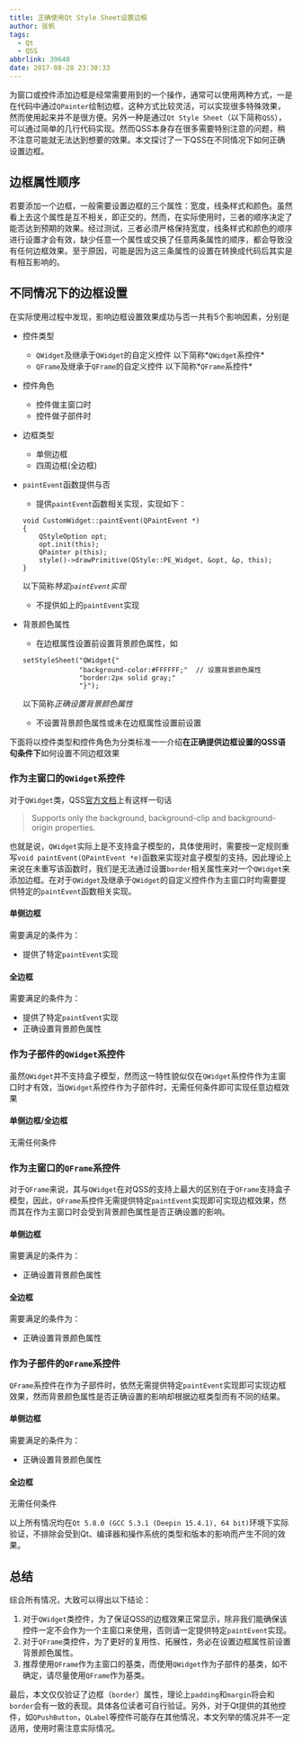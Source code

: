 ```yaml
---
title: 正确使用Qt Style Sheet设置边框
author: 张帆
tags:
  - Qt
  - QSS
abbrlink: 39640
date: 2017-08-28 23:30:33
---
```


为窗口或控件添加边框是经常需要用到的一个操作，通常可以使用两种方式，一是在代码中通过`QPainter`绘制边框，这种方式比较灵活，可以实现很多特殊效果，然而使用起来并不是很方便。另外一种是通过`Qt Style Sheet`（以下简称`QSS`），可以通过简单的几行代码实现。然而QSS本身存在很多需要特别注意的问题，稍不注意可能就无法达到想要的效果。本文探讨了一下QSS在不同情况下如何正确设置边框。

<!--more-->

## 边框属性顺序

若要添加一个边框，一般需要设置边框的三个属性：宽度，线条样式和颜色。虽然看上去这个属性是互不相关，即正交的，然而，在实际使用时，三者的顺序决定了能否达到预期的效果。经过测试，三者必须严格保持宽度，线条样式和颜色的顺序进行设置才会有效，缺少任意一个属性或交换了任意两条属性的顺序，都会导致没有任何边框效果。至于原因，可能是因为这三条属性的设置在转换成代码后其实是有相互影响的。

## 不同情况下的边框设置

在实际使用过程中发现，影响边框设置效果成功与否一共有5个影响因素，分别是

- 控件类型
  - `QWidget`及继承于`QWidget`的自定义控件
  以下简称*`QWidget`系控件*
  - `QFrame`及继承于`QFrame`的自定义控件
  以下简称*`QFrame`系控件*
- 控件角色
  - 控件做主窗口时
  - 控件做子部件时
- 边框类型
  - 单侧边框
  - 四周边框(全边框)
- `paintEvent`函数提供与否
  - 提供`paintEvent`函数相关实现，实现如下：

   ```
   void CustomWidget::paintEvent(QPaintEvent *)
   {
       QStyleOption opt;
       opt.init(this);
       QPainter p(this);
       style()->drawPrimitive(QStyle::PE_Widget, &opt, &p, this);
   }
   ```

   以下简称*特定`paintEvent`实现*
  - 不提供如上的`paintEvent`实现
- 背景颜色属性
  - 在边框属性设置前设置背景颜色属性，如

   ```
   setStyleSheet("QWidget{"
                 "background-color:#FFFFFF;"  // 设置背景颜色属性
                 "border:2px solid gray;"
                 "}");
   ```

   以下简称*正确设置背景颜色属性*
  - 不设置背景颜色属性或未在边框属性设置前设置

下面将以控件类型和控件角色为分类标准一一介绍**在正确提供边框设置的QSS语句条件下**如何设置不同边框效果

### 作为主窗口的`QWidget`系控件

对于`QWidget`类，QSS[官方文档](http://doc.qt.io/qt-5/stylesheet-reference.html)上有这样一句话

> Supports only the background, background-clip and background-origin properties.

也就是说，`QWidget`实际上是不支持盒子模型的，具体使用时，需要按一定规则重写`void paintEvent(QPaintEvent *e)`函数来实现对盒子模型的支持。因此理论上来说在未重写该函数时，我们是无法通过设置`border`相关属性来对一个`QWidget`来添加边框。在对于`QWidget`及继承于`QWidget`的自定义控件作为主窗口时均需要提供特定的`paintEvent`函数相关实现。

#### 单侧边框

需要满足的条件为：

- 提供了特定`paintEvent`实现

#### 全边框

需要满足的条件为：

- 提供了特定`paintEvent`实现
- 正确设置背景颜色属性

### 作为子部件的`QWidget`系控件

虽然`QWidget`并不支持盒子模型，然而这一特性貌似仅在`QWidget`系控件作为主窗口时才有效，当`QWidget`系控件作为子部件时，无需任何条件即可实现任意边框效果

#### 单侧边框/全边框

无需任何条件

### 作为主窗口的`QFrame`系控件

对于`QFrame`来说，其与`QWidget`在对QSS的支持上最大的区别在于`QFrame`支持盒子模型，因此，`QFrame`系控件无需提供特定`paintEvent`实现即可实现边框效果，然而其在作为主窗口时会受到背景颜色属性是否正确设置的影响。

#### 单侧边框

需要满足的条件为：

- 正确设置背景颜色属性

#### 全边框

需要满足的条件为：

- 正确设置背景颜色属性

### 作为子部件的`QFrame`系控件

`QFrame`系控件在作为子部件时，依然无需提供特定`paintEvent`实现即可实现边框效果，然而背景颜色属性是否正确设置的影响却根据边框类型而有不同的结果。

#### 单侧边框

需要满足的条件为：

- 正确设置背景颜色属性

#### 全边框

无需任何条件

以上所有情况均在`Qt 5.8.0 (GCC 5.3.1 (Deepin 15.4.1), 64 bit)`环境下实际验证，不排除会受到Qt、编译器和操作系统的类型和版本的影响而产生不同的效果。

## 总结

综合所有情况，大致可以得出以下结论：

1. 对于`QWidget`类控件，为了保证QSS的边框效果正常显示，除非我们能确保该控件一定不会作为一个主窗口来使用，否则请一定提供特定`paintEvent`实现。
2. 对于`QFrame`类控件，为了更好的复用性、拓展性，务必在设置边框属性前设置背景颜色属性。
3. 推荐使用`QFrame`作为主窗口的基类，而使用`QWidget`作为子部件的基类，如不确定，请尽量使用`QFrame`作为基类。

最后，本文仅仅验证了边框（`border`）属性，理论上`padding`和`margin`将会和`border`会有一致的表现。具体各位读者可自行验证。另外，对于Qt提供的其他控件，如`QPushButton`，`QLabel`等控件可能存在其他情况，本文列举的情况并不一定适用，使用时需注意实际情况。

<script src="https://utteranc.es/client.js"
        repo="xyz1001/xyz1001.github.io"
        issue-term="title"
        theme="github-light"
        crossorigin="anonymous"
        async>
</script>
